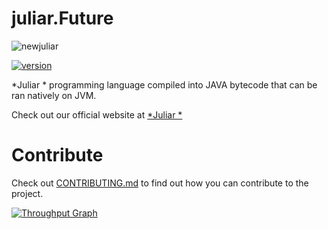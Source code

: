 # juliar.Future
![newjuliar](https://cloud.githubusercontent.com/assets/11934545/20992709/e75dab0c-bcb3-11e6-9b6d-fd8ed4bc662b.png)

[![version](https://img.shields.io/badge/version-0.0.1-green.svg)](https://www.juliar.org/downloads.ju)

*Juliar * programming language compiled into JAVA bytecode that can be ran natively on JVM.

Check out our official website at [*Juliar *](http://www.juliar.org)

# Contribute

Check out [CONTRIBUTING.md](https://github.com/juliarLang/juliarFuture/blob/master/CONTRIBUTING.md)
to find out how you can contribute to the project.

[![Throughput Graph](https://graphs.waffle.io/juliarLang/juliarFuture/throughput.svg)](https://waffle.io/juliarLang/juliarFuture/metrics/throughput)
